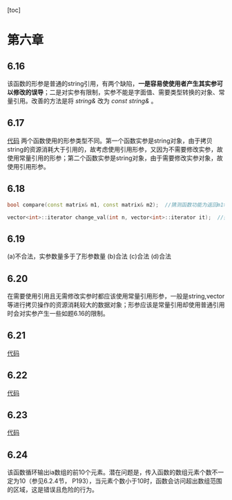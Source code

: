 [toc]


# 第六章

## 6.16
该函数的形参是普通的string引用，有两个缺陷，**一是容易使使用者产生其实参可以修改的误导**；二是对实参有限制，实参不能是字面值、需要类型转换的对象、常量引用。改善的方法是将 *string&* 改为 *const string&* 。

## 6.17
[代码](https://github.com/dqxcj/C-Primer-answer/blob/main/chapter6/6_17.cpp)
两个函数使用的形参类型不同。第一个函数实参是string对象，由于拷贝string的资源消耗大于引用的，故考虑使用引用形参，又因为不需要修改实参，故使用常量引用的形参；第二个函数实参是string对象，由于需要修改实参对象，故使用引用形参。

## 6.18
```C++
bool compare(const matrix& m1, const matrix& m2);  //猜测函数功能为返回m1>m2(或m1<m2>)是否为真

vector<int>::iterator change_val(int n, vector<int>::iterator it);  //猜测函数功能为使迭代器指示的位置加n
```

## 6.19
(a)不合法，实参数量多于了形参数量
(b)合法
(c)合法
(d)合法

## 6.20
在需要使用引用且无需修改实参时都应该使用常量引用形参，一般是string,vector等进行拷贝操作的资源消耗较大的数据对象；形参应该是常量引用却使用普通引用时会对实参产生一些如题6.16的限制。

## 6.21
[代码](https://github.com/dqxcj/C-Primer-answer/blob/main/chapter6/6_21.cpp)

## 6.22
[代码](https://github.com/dqxcj/C-Primer-answer/blob/main/chapter6/6_22.cpp)

## 6.23
[代码](https://github.com/dqxcj/C-Primer-answer/blob/main/chapter6/6_23.cpp)

## 6.24
该函数循环输出ia数组的前10个元素。潜在问题是，传入函数的数组元素个数不一定为10（参见6.2.4节， P193），当元素个数小于10时，函数会访问超出数组范围的区域，这是错误且危险的行为。